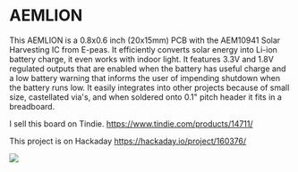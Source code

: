 # AEMLION
This AEMLION is a 0.8x0.6 inch (20x15mm) PCB with the AEM10941 Solar Harvesting IC from E-peas. It efficiently converts solar energy into Li-ion battery charge, it even works with indoor light. It features 3.3V and 1.8V regulated outputs that are enabled when the battery has useful charge and a low battery warning that informs the user of impending shutdown when the battery runs low. It easily integrates into other projects because of small size, castellated via's, and when soldered onto 0.1" pitch header it fits in a breadboard.

I sell this board on Tindie. https://www.tindie.com/products/14711/

This project is on Hackaday https://hackaday.io/project/160376/

<img src="https://cdn.tindiemedia.com/images/resize/OBO4q3mVhn0ifw4wmZh3cGi6BO8=/p/full-fit-in/2336x1752/i/20561/products/2021-07-13T18%3A38%3A03.791Z-2021-04-23%2009.12.57.jpg?1626176422">

